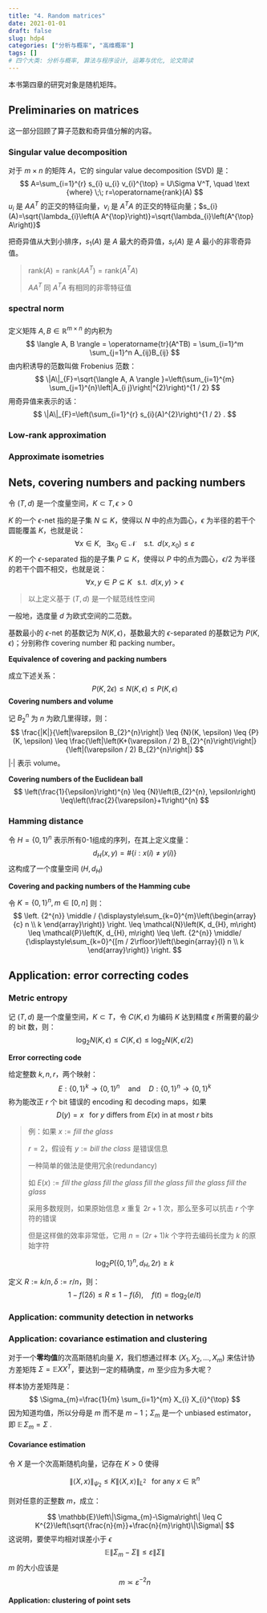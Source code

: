 ```yaml
---
title: "4. Random matrices"
date: 2021-01-01
draft: false
slug: hdp4
categories: ["分析与概率", "高维概率"]
tags: []
# 四个大类: 分析与概率, 算法与程序设计, 运筹与优化, 论文简读
---
```


本书第四章的研究对象是随机矩阵。

## Preliminaries on matrices

这一部分回顾了算子范数和奇异值分解的内容。

### Singular value decomposition

对于 $m \times n$ 的矩阵 $A$，它的 singular value decomposition (SVD) 是：
$$
A=\sum_{i=1}^{r} s_{i} u_{i} v_{i}^{\top} = U\Sigma V^T, \quad \text {where} \;\; r=\operatorname{rank}(A)
$$
$u_i$ 是 $AA^T$ 的正交的特征向量，$v_i$ 是 $A^TA$ 的正交的特征向量；$s_{i}(A)=\sqrt{\lambda_{i}\left(A A^{\top}\right)}=\sqrt{\lambda_{i}\left(A^{\top} A\right)}$

把奇异值从大到小排序，$s_1(A)$ 是 $A$ 最大的奇异值，$s_r(A)$ 是 $A$ 最小的非零奇异值。

> $\text{rank}(A) = \text{rank}(AA^T) = \text{rank}(A^T A)$
>
> $AA^T$ 同 $A^T A$ 有相同的非零特征值

### spectral norm





###  

定义矩阵 $A, B \in \mathbb{R}^{m \times n}$ 的内积为
$$
\langle A,  B \rangle = \operatorname{tr}(A^TB) = \sum_{i=1}^m \sum_{j=1}^n A_{ij}B_{ij}
$$
由内积诱导的范数叫做 Frobenius 范数：
$$
\|A\|_{F}=\sqrt{\langle A, A \rangle }=\left(\sum_{i=1}^{m} \sum_{j=1}^{n}\left|A_{i j}\right|^{2}\right)^{1 / 2}
$$
用奇异值来表示的话：
$$
\|A\|_{F}=\left(\sum_{i=1}^{r} s_{i}(A)^{2}\right)^{1 / 2} .
$$


### Low-rank approximation



### Approximate isometries





## Nets, covering numbers and packing numbers

令 $(T, d)$ 是一个度量空间，$K \subset T, \epsilon > 0$

$K$ 的一个 $\epsilon$-net 指的是子集 $N \subseteq K$，使得以 $N$ 中的点为圆心，$\epsilon$ 为半径的若干个圆能覆盖 $K$，也就是说：
$$
\forall x \in K, \;\;\; \exists x_{0} \in \mathcal{N} \quad \text{s.t.} \;\; d\left(x, x_{0}\right) \leq \varepsilon
$$
$K$ 的一个 $\epsilon$-separated 指的是子集 $P \subseteq K$，使得以 $P$ 中的点为圆心，$\epsilon/2$ 为半径的若干个圆不相交，也就是说：
$$
\forall x, y \in P \subseteq K \;\;\; \text{s.t.} \;\; d(x, y) > \epsilon
$$

> 以上定义基于 $(T, d)$ 是一个赋范线性空间

一般地，选度量 $d$ 为欧式空间的二范数。

基数最小的 $\epsilon$-net 的基数记为 $N(K, \epsilon)$，基数最大的 $\epsilon$-separated 的基数记为 $P(K, \epsilon)$；分别称作 covering number 和 packing number。

**Equivalence of covering and packing numbers**

成立下述关系：
$$
P(K, 2\epsilon) \leq N(K, \epsilon) \leq P(K, \epsilon)
$$
**Covering numbers and volume**

记 $B_2^n$ 为 $n$ 为欧几里得球，则：
$$
\frac{|K|}{\left|\varepsilon B_{2}^{n}\right|} \leq {N}(K, \epsilon) \leq {P}(K, \epsilon) \leq \frac{\left|\left(K+(\varepsilon / 2) B_{2}^{n}\right)\right|}{\left|(\varepsilon / 2) B_{2}^{n}\right|}
$$
$| \cdot |$ 表示 volume。

**Covering numbers of the Euclidean ball**
$$
\left(\frac{1}{\epsilon}\right)^{n} \leq {N}\left(B_{2}^{n}, \epsilon\right) \leq\left(\frac{2}{\varepsilon}+1\right)^{n}
$$


### Hamming distance

令 $H = \{0, 1\}^n$ 表示所有0-1组成的序列，在其上定义度量：
$$
d_H(x, y) = \# \{i : x(i) \neq y(i)\}
$$
这构成了一个度量空间 $(H, d_H)$

**Covering and packing numbers of the Hamming cube**

令 $K = \{0, 1\}^n, m \in [0, n]$ 则：
$$
\left. {2^{n}} \middle /  {\displaystyle\sum_{k=0}^{m}\left(\begin{array}{c}
n \\
k
\end{array}\right)} \right. \leq \mathcal{N}\left(K, d_{H}, m\right) \leq \mathcal{P}\left(K, d_{H}, m\right) \leq \left. {2^{n}} \middle/ {\displaystyle\sum_{k=0}^{[m / 2\rfloor}\left(\begin{array}{l}
n \\
k
\end{array}\right)} \right.
$$




## Application: error correcting codes



### Metric entropy

记 $(T, d)$ 是一个度量空间，$K \subset T$，令 $C(K, \epsilon)$ 为编码 $K$ 达到精度 $\epsilon$ 所需要的最少的 bit 数，则：
$$
\log _{2} {N}(K, \epsilon) \leq {C}(K, \epsilon) \leq \log _{2} {N}(K,\epsilon / 2)
$$



**Error correcting code**

给定整数 $k, n, r$，两个映射：
$$
E: \{0, 1\}^k \to \{0, 1\}^n \quad \text{and} \quad D:\{0, 1\}^n \to  \{0, 1\}^k
$$
称为能改正 $r$ 个 bit 错误的 encoding 和 decoding maps，如果
$$
D(y) = x \;\; \text{ for } y \text{ differs from } E(x) \text{ in at most } r \text{ bits}
$$


> 例：如果 $x:= fill \; the \; glass$
>
> $r=2$，假设有 $y:=bill \; the \; class$ 是错误信息
>
> 一种简单的做法是使用冗余(redundancy)
>
> 如 $E(x):= fill \; the \; glass\;fill \; the \; glass\;fill \; the \; glass\;fill \; the \; glass\;fill \; the \; glass\;$
>
> 采用多数规则，如果原始信息 $x$ 重复 $2r+1$ 次，那么至多可以抗击 $r$ 个字符的错误
>
> 但是这样做的效率非常低，它用 $n=(2r+1)k$ 个字符去编码长度为 $k$ 的原始字符




$$
\log _{2} {P}\left(\{0,1\}^{n}, d_{H}, 2 r\right) \geq k
$$




定义 $R:=k/n, \delta := r/n$，则：
$$
1 - f(2 \delta) \leq R \leq 1 - f(\delta) , \quad f(t) = t \log_2(e/t)
$$



### Application: community detection in networks





### Application: covariance estimation and clustering

对于一个**零均值**的次高斯随机向量 $X$，我们想通过样本 $(X_1, X_2, \dots, X_m)$ 来估计协方差矩阵 $\Sigma = \mathbb{E} XX^T$，要达到一定的精确度，$m$ 至少应为多大呢？

样本协方差矩阵是：
$$
\Sigma_{m}=\frac{1}{m} \sum_{i=1}^{m} X_{i} X_{i}^{\top}
$$
因为知道均值，所以分母是 $m$ 而不是 $m-1$；$\Sigma_m$ 是一个 unbiased estimator，即 $\mathbb{E}\, \Sigma_m = \Sigma$ .



#### Covariance estimation

令 $X$ 是一个次高斯随机向量，记存在 $K > 0$ 使得

$$
\|\langle X, x\rangle\|_{\psi_{2}} \leq K\|\langle X, x\rangle\|_{L^{2}} \;\;\text { for any } x \in \mathbb{R}^{n}
$$

则对任意的正整数 $m$，成立：

$$
\mathbb{E}\left\|\Sigma_{m}-\Sigma\right\| \leq C K^{2}\left(\sqrt{\frac{n}{m}}+\frac{n}{m}\right)\|\Sigma\|
$$
这说明，要使平均相对误差小于 $\epsilon$
$$
\mathbb{E}\left\|\Sigma_{m}-\Sigma\right\| \leq \varepsilon\|\Sigma\|
$$
$m$ 的大小应该是
$$
m \asymp \varepsilon^{-2} n
$$


#### Application: clustering of point sets
